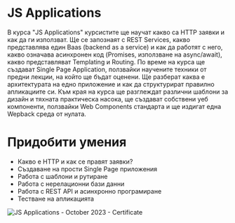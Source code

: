 # JS Applications

В курса "JS Applications" курсистите ще научат какво сa HTTP заявки и как да ги използват. Ще се запознаят с REST Services, какво представлява един Baas (backend as a service) и как да работят с него, какво означава асинхронен код (Promises, използване на async/await), какво представляват Templating и Routing. По време на курса ще създават Single Page Application, ползвайки научените техники от предни лекции, на който ще бъдат оценени. Ще разберат каква е архитектурата на едно приложение и как да структурират правилно апликациите си. Към края на курса ще разглеждат различни шаблони за дизайн и тяхната практическа насока, ще създават собствени уеб компоненти, ползвайки Web Components стандарта и ще издигат една Wepback среда от нулата.

# Придобити умения

- Какво е HTTP и как се правят заявки?
- Създаване на прости Single Page приложения
- Работа с шаблони и рутиране
- Работа с нерелационни бази данни
- Работа с REST API и асинхронно програмиране
- Тестване на апликацията

![JS Applications - October 2023 - Certificate](https://github.com/BrayanMark/SoftUni-Javascript-Applications/assets/145554659/e4172246-aaac-49de-920b-3d056198c1e1)
